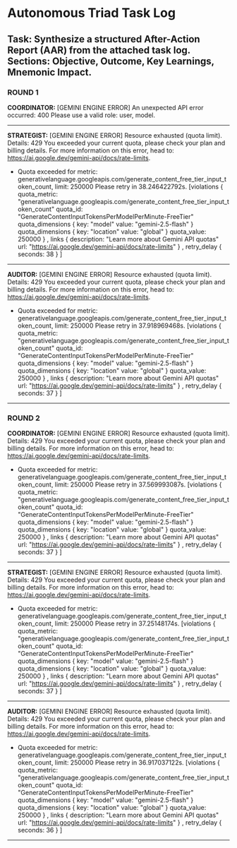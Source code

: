 # Autonomous Triad Task Log
## Task: Synthesize a structured After-Action Report (AAR) from the attached task log. Sections: Objective, Outcome, Key Learnings, Mnemonic Impact.

### ROUND 1

**COORDINATOR:**
[GEMINI ENGINE ERROR] An unexpected API error occurred: 400 Please use a valid role: user, model.

---
**STRATEGIST:**
[GEMINI ENGINE ERROR] Resource exhausted (quota limit). Details: 429 You exceeded your current quota, please check your plan and billing details. For more information on this error, head to: https://ai.google.dev/gemini-api/docs/rate-limits.
* Quota exceeded for metric: generativelanguage.googleapis.com/generate_content_free_tier_input_token_count, limit: 250000
Please retry in 38.246422792s. [violations {
  quota_metric: "generativelanguage.googleapis.com/generate_content_free_tier_input_token_count"
  quota_id: "GenerateContentInputTokensPerModelPerMinute-FreeTier"
  quota_dimensions {
    key: "model"
    value: "gemini-2.5-flash"
  }
  quota_dimensions {
    key: "location"
    value: "global"
  }
  quota_value: 250000
}
, links {
  description: "Learn more about Gemini API quotas"
  url: "https://ai.google.dev/gemini-api/docs/rate-limits"
}
, retry_delay {
  seconds: 38
}
]

---
**AUDITOR:**
[GEMINI ENGINE ERROR] Resource exhausted (quota limit). Details: 429 You exceeded your current quota, please check your plan and billing details. For more information on this error, head to: https://ai.google.dev/gemini-api/docs/rate-limits.
* Quota exceeded for metric: generativelanguage.googleapis.com/generate_content_free_tier_input_token_count, limit: 250000
Please retry in 37.918969468s. [violations {
  quota_metric: "generativelanguage.googleapis.com/generate_content_free_tier_input_token_count"
  quota_id: "GenerateContentInputTokensPerModelPerMinute-FreeTier"
  quota_dimensions {
    key: "model"
    value: "gemini-2.5-flash"
  }
  quota_dimensions {
    key: "location"
    value: "global"
  }
  quota_value: 250000
}
, links {
  description: "Learn more about Gemini API quotas"
  url: "https://ai.google.dev/gemini-api/docs/rate-limits"
}
, retry_delay {
  seconds: 37
}
]

---
### ROUND 2

**COORDINATOR:**
[GEMINI ENGINE ERROR] Resource exhausted (quota limit). Details: 429 You exceeded your current quota, please check your plan and billing details. For more information on this error, head to: https://ai.google.dev/gemini-api/docs/rate-limits.
* Quota exceeded for metric: generativelanguage.googleapis.com/generate_content_free_tier_input_token_count, limit: 250000
Please retry in 37.569993087s. [violations {
  quota_metric: "generativelanguage.googleapis.com/generate_content_free_tier_input_token_count"
  quota_id: "GenerateContentInputTokensPerModelPerMinute-FreeTier"
  quota_dimensions {
    key: "model"
    value: "gemini-2.5-flash"
  }
  quota_dimensions {
    key: "location"
    value: "global"
  }
  quota_value: 250000
}
, links {
  description: "Learn more about Gemini API quotas"
  url: "https://ai.google.dev/gemini-api/docs/rate-limits"
}
, retry_delay {
  seconds: 37
}
]

---
**STRATEGIST:**
[GEMINI ENGINE ERROR] Resource exhausted (quota limit). Details: 429 You exceeded your current quota, please check your plan and billing details. For more information on this error, head to: https://ai.google.dev/gemini-api/docs/rate-limits.
* Quota exceeded for metric: generativelanguage.googleapis.com/generate_content_free_tier_input_token_count, limit: 250000
Please retry in 37.25148174s. [violations {
  quota_metric: "generativelanguage.googleapis.com/generate_content_free_tier_input_token_count"
  quota_id: "GenerateContentInputTokensPerModelPerMinute-FreeTier"
  quota_dimensions {
    key: "model"
    value: "gemini-2.5-flash"
  }
  quota_dimensions {
    key: "location"
    value: "global"
  }
  quota_value: 250000
}
, links {
  description: "Learn more about Gemini API quotas"
  url: "https://ai.google.dev/gemini-api/docs/rate-limits"
}
, retry_delay {
  seconds: 37
}
]

---
**AUDITOR:**
[GEMINI ENGINE ERROR] Resource exhausted (quota limit). Details: 429 You exceeded your current quota, please check your plan and billing details. For more information on this error, head to: https://ai.google.dev/gemini-api/docs/rate-limits.
* Quota exceeded for metric: generativelanguage.googleapis.com/generate_content_free_tier_input_token_count, limit: 250000
Please retry in 36.917037122s. [violations {
  quota_metric: "generativelanguage.googleapis.com/generate_content_free_tier_input_token_count"
  quota_id: "GenerateContentInputTokensPerModelPerMinute-FreeTier"
  quota_dimensions {
    key: "model"
    value: "gemini-2.5-flash"
  }
  quota_dimensions {
    key: "location"
    value: "global"
  }
  quota_value: 250000
}
, links {
  description: "Learn more about Gemini API quotas"
  url: "https://ai.google.dev/gemini-api/docs/rate-limits"
}
, retry_delay {
  seconds: 36
}
]

---
